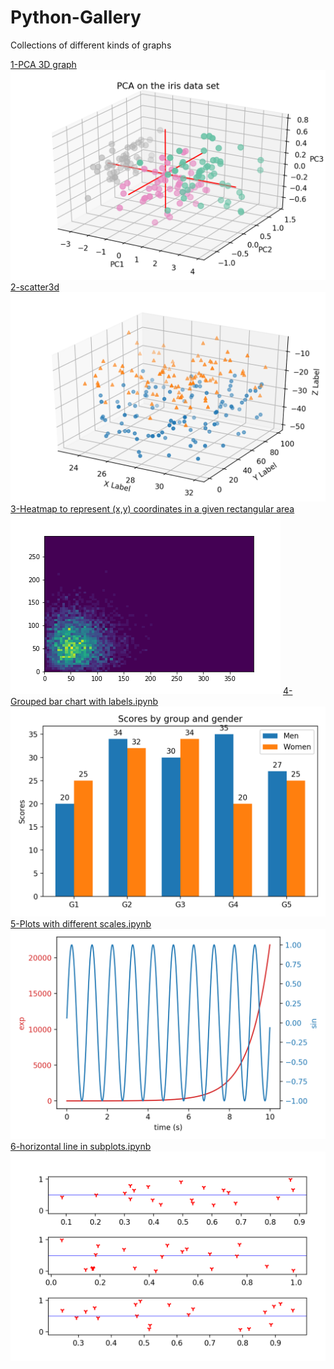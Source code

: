 # Python-Gallery
Collections of different kinds of graphs

[1-PCA 3D graph](https://github.com/kikyo91/Python-Gallery/blob/master/1-PCA%203D%20graph.ipynb)
![Plot](HelpPlots/1_pca_3d.png)
[2-scatter3d](https://github.com/kikyo91/Python-Gallery/blob/master/2-scatter3d.ipynb)
![Plot](HelpPlots/2_scatter_3d.png)
[3-Heatmap to represent (x,y) coordinates in a given rectangular area](https://github.com/kikyo91/Python-Gallery/blob/master/3-Heatmap%20to%20represent%20(x%2Cy)%20coordinates%20in%20a%20given%20rectangular%20area.ipynb)
![Plot](HelpPlots/3_heatmap_coord.png)
[4-Grouped bar chart with labels.ipynb](https://github.com/kikyo91/Python-Gallery/blob/master/4-Grouped%20bar%20chart%20with%20labels.ipynb)
![Plot](HelpPlots/4_grouped_bar.png)
[5-Plots with different scales.ipynb](https://github.com/kikyo91/Python-Gallery/blob/master/5-Plots%20with%20different%20scales.ipynb)
![Plot](HelpPlots/5_two_scale.png)
[6-horizontal line in subplots.ipynb](https://github.com/kikyo91/Python-Gallery/blob/master/6-horizontal%20line%20in%20subplots.ipynb)
![Plot](HelpPlots/6_horizontal_line_subplot.png)
